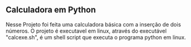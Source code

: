 ## Calculadora em Python
Nesse Projeto foi feita uma calculadora básica com a inserção de dois números.
O projeto é executavel em linux, através do executável "calcexe.sh", é um shell script que executa o programa python em linux.
